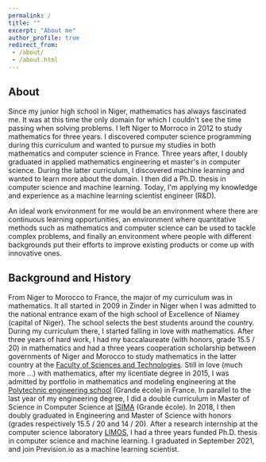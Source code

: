 ```yaml
---
permalink: /
title: ""
excerpt: "About me"
author_profile: true
redirect_from:
 - /about/
 - /about.html
---
```


About
------
Since my junior high school in Niger, mathematics has always fascinated me. It was at this time the only domain for which I couldn't see the time passing when solving problems. I left Niger to Morroco in 2012 to study mathematics for three years. I discovered computer science programming during this curriculum and wanted to pursue my studies in both mathematics and computer science in France. Three years after, I doubly graduated in applied mathematics engineering et master's in computer science. During the latter curriculum, I discovered machine learning and wanted to learn more about the domain. I then did a Ph.D. thesis in computer science and machine learning. Today, I'm applying my knowledge and experience as a machine learning scientist engineer (R&D).

An ideal work environment for me would be an environment where there are continuous learning opportunities, an environment where quantitative methods such as mathematics and computer science can be used to tackle complex problems, and finally an environment where people with different backgrounds put their efforts to improve existing products or come up with innovative ones.

Background and History
------
From Niger to Morocco to France, the major of my curriculum was in mathematics.
It all started in 2009 in Zinder in Niger when I was admitted to the national entrance exam of the high school of Excellence of Niamey (capital of Niger). The school selects the best students around the country. During my curriculum there, I started falling in love with mathematics. After three years of hard work, I had my baccalaureate (with honors, grade 15.5 / 20) in mathematics and had a three years cooperation scholarship between governments of Niger and Morocco to study mathematics in the latter country at the [Faculty of Sciences and Technologies](https://fst-usmba.ac.ma/). Still in love (much more ...) with mathematics, after my licentiate degree in 2015, I was admitted by portfolio in mathematics and modeling engineering at the [Polytechnic engineering school](http://polytech.univ-bpclermont.fr/-Genie-mathematique-et-modelisation-110-.html) (Grande école) in France. In parallel to the last year of my engineering degree, I did a double curriculum in Master of Science in Computer Science at [ISIMA](https://www.isima.fr/) (Grande école). In 2018, I then doubly graduated in Engineering and Master of Science with honors (grades respectively 15.5 / 20 and 14 / 20). After a research internship at the computer science laboratory [LIMOS](https://limos.fr/), I had a three years funded Ph.D. thesis in computer science and machine learning. I graduated in September 2021, and join Prevision.io as a machine learning scientist.
